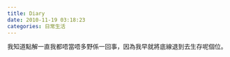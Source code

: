```yaml
---
title: Diary
date: 2010-11-19 03:18:23
categories: 日常生活
---
```


我知道點解一直我都唔當唔多野係一回事，因為我早就將底線退到去生存呢個位。